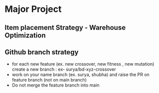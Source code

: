 
# Major Project
## Item placement Strategy - Warehouse Optimization

## Github branch strategy 

- for each new feature (ex. new crossover, new fitness , new mutation) create a new branch : ex- surya/bd-xyz-crossover
- work on your name branch (ex. surya, shubha) and raise the PR on feature branch (not on main branch) 
- Do not merge the feature branch into main 
